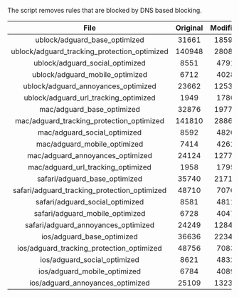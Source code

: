 The script removes rules that are blocked by DNS based blocking.


| File | Original | Modified |
|:----:|:-----:|:-----:|
| ublock/adguard_base_optimized | 31661 | 18595 |
| ublock/adguard_tracking_protection_optimized | 140948 | 28081 |
| ublock/adguard_social_optimized | 8551 | 4791 |
| ublock/adguard_mobile_optimized | 6712 | 4028 |
| ublock/adguard_annoyances_optimized | 23662 | 12530 |
| ublock/adguard_url_tracking_optimized | 1949 | 1786 |
| mac/adguard_base_optimized | 32876 | 19777 |
| mac/adguard_tracking_protection_optimized | 141810 | 28863 |
| mac/adguard_social_optimized | 8592 | 4826 |
| mac/adguard_mobile_optimized | 7414 | 4262 |
| mac/adguard_annoyances_optimized | 24124 | 12770 |
| mac/adguard_url_tracking_optimized | 1958 | 1795 |
| safari/adguard_base_optimized | 35740 | 21718 |
| safari/adguard_tracking_protection_optimized | 48710 | 7076 |
| safari/adguard_social_optimized | 8581 | 4811 |
| safari/adguard_mobile_optimized | 6728 | 4047 |
| safari/adguard_annoyances_optimized | 24249 | 12844 |
| ios/adguard_base_optimized | 36636 | 22345 |
| ios/adguard_tracking_protection_optimized | 48756 | 7083 |
| ios/adguard_social_optimized | 8621 | 4832 |
| ios/adguard_mobile_optimized | 6784 | 4089 |
| ios/adguard_annoyances_optimized | 25109 | 13238 |